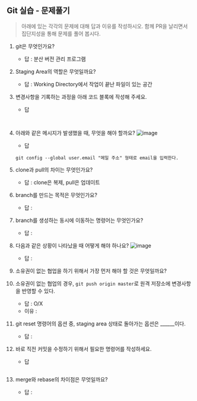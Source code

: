 ## Git 실습 - 문제풀기
> 아래에 있는 각각의 문제에 대해 답과 이유를 작성하시오.
> 함께 PR을 날리면서 집단지성을 통해 문제를 풀어 봅시다.

1. git은 무엇인가요?   
   - 답 : 분산 버전 관리 프로그램
  
2. Staging Area의 역할은 무엇일까요?
   - 답 :  Working Directory에서 작업이 끝난 파일이 있는 공간

3. 변경사항을 기록하는 과정을 아래 코드 블록에 작성해 주세요.
   - 답
   ```bash
  
   ```

4. 아래와 같은 메시지가 발생했을 때, 무엇을 해야 할까요?
![image](https://user-images.githubusercontent.com/98133984/181182281-4d01a374-62fe-4957-9a07-1efc005e35d3.png)
   - 답
   ```
   git config --global user.email "메일 주소" 형태로 email을 입력한다.
   ```
5. clone과 pull의 차이는 무엇인가요?
   - 답 : clone은 복제, pull은 업데이트
   
6. branch를 만드는 목적은 무엇인가요?
    - 답 : 

7. branch를 생성하는 동시에 이동하는 명령어는 무엇인가요?
    - 답 : 

8. 다음과 같은 상황이 나타났을 때 어떻게 해야 하나요?
   ![image](https://user-images.githubusercontent.com/98133984/181183354-df42d325-b839-48e1-a4c6-667c20b33d5c.png)
    - 답 : 

9.  소유권이 없는 협업을 하기 위해서 가장 먼저 해야 할 것은 무엇일까요?
10. 소유권이 없는 협업의 경우, `git push origin master`로 원격 저장소에 변경사항을 반영할 수 있다.
    - 답 : O/X
    - 이유 :
 
11. git reset 명령어의 옵션 중, staging area 상태로 돌아가는 옵션은 ______이다.
    - 답 : 

12. 바로 직전 커밋을 수정하기 위해서 필요한 명령어를 작성하세요.
    - 답
    ```
    ```

13. merge와 rebase의 차이점은 무엇일까요? 
     - 답 : 

